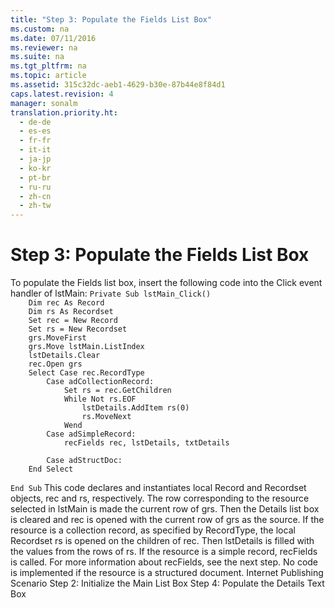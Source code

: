 ```yaml
---
title: "Step 3: Populate the Fields List Box"
ms.custom: na
ms.date: 07/11/2016
ms.reviewer: na
ms.suite: na
ms.tgt_pltfrm: na
ms.topic: article
ms.assetid: 315c32dc-aeb1-4629-b30e-87b44e8f84d1
caps.latest.revision: 4
manager: sonalm
translation.priority.ht: 
  - de-de
  - es-es
  - fr-fr
  - it-it
  - ja-jp
  - ko-kr
  - pt-br
  - ru-ru
  - zh-cn
  - zh-tw
---
```

# Step 3: Populate the Fields List Box
<?xml version="1.0" encoding="utf-8"?>
<developerConceptualDocument xmlns="http://ddue.schemas.microsoft.com/authoring/2003/5" xmlns:xlink="http://www.w3.org/1999/xlink" xmlns:xsi="http://www.w3.org/2001/XMLSchema-instance" xsi:schemaLocation="http://ddue.schemas.microsoft.com/authoring/2003/5 http://dduestorage.blob.core.windows.net/ddueschema/developer.xsd">
  <introduction>
    <para>To populate the Fields list box, insert the following code into the Click event handler of <codeInline>lstMain</codeInline>:</para>
    <code>Private Sub lstMain_Click()
    Dim rec As Record
    Dim rs As Recordset
    Set rec = New Record
    Set rs = New Recordset
    grs.MoveFirst
    grs.Move lstMain.ListIndex
    lstDetails.Clear
    rec.Open grs
    Select Case rec.RecordType
        Case adCollectionRecord:
            Set rs = rec.GetChildren
            While Not rs.EOF
                lstDetails.AddItem rs(0)
                rs.MoveNext
            Wend
        Case adSimpleRecord:
            recFields rec, lstDetails, txtDetails
            
        Case adStructDoc:
    End Select
    
End Sub</code>
    <para>This code declares and instantiates local Record and Recordset objects, <codeInline>rec</codeInline> and <codeInline>rs</codeInline>, respectively.</para>
    <para>The row corresponding to the resource selected in <codeInline>lstMain</codeInline> is made the current row of <codeInline>grs</codeInline>. Then the Details list box is cleared and <codeInline>rec</codeInline> is opened with the current row of <codeInline>grs</codeInline> as the source.</para>
    <para>If the resource is a collection record, as specified by <legacyLink xlink:href="790e46a2-13d2-451e-a8be-130bd9a206a4">RecordType</legacyLink>, the local Recordset <codeInline>rs</codeInline> is opened on the children of rec. Then <codeInline>lstDetails</codeInline> is filled with the values from the rows of <codeInline>rs</codeInline>.</para>
    <para>If the resource is a simple record, <codeInline>recFields</codeInline> is called. For more information about <codeInline>recFields</codeInline>, see the next step.</para>
    <para>No code is implemented if the resource is a structured document.</para>
  </introduction>
  <relatedTopics>
<link xlink:href="2f551969-0fd9-41ee-b81d-100975a4bdc2">Internet Publishing Scenario</link>
<link xlink:href="a1454493-1c86-46c2-ada8-d3c6fcdaf3c1">Step 2: Initialize the Main List Box</link>
<link xlink:href="cb4273e2-c907-4a86-a621-3bf110088228">Step 4: Populate the Details Text Box</link>
</relatedTopics>
</developerConceptualDocument>
